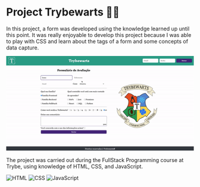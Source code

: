 # Project Trybewarts 🧙‍♂️

<p>In this project, a form was developed using the knowledge learned up until this point. It was really enjoyable to develop this project because I was able to play with CSS and learn about the tags of a form and some concepts of data capture.</p>

<img alt="formulario" src="formulario.gif">

<p>The project was carried out during the FullStack Programming course at Trybe, using knowledge of HTML, CSS, and JavaScript.</p>

<img alt="HTML" src="https://img.shields.io/badge/HTML5-E34F26?style=for-the-badge&logo=html5&logoColor=white">
<img alt="CSS" src="https://img.shields.io/badge/CSS3-1572B6?style=for-the-badge&logo=css3&logoColor=white">
<img alt="JavaScript" src="https://img.shields.io/badge/JavaScript-F7DF1E?style=for-the-badge&logo=javascript&logoColor=black">
